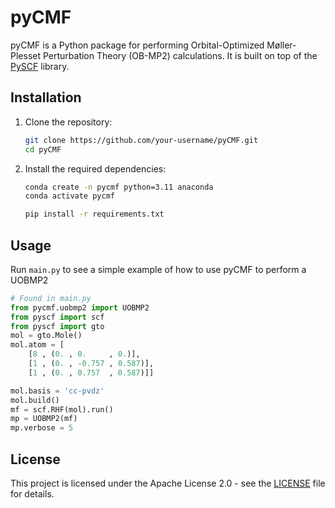 # pyCMF

pyCMF is a Python package for performing Orbital-Optimized Møller-Plesset Perturbation Theory (OB-MP2) calculations. It is built on top of the [PySCF](https://github.com/pyscf/pyscf) library.

## Installation

1.  Clone the repository:

    ```bash
    git clone https://github.com/your-username/pyCMF.git
    cd pyCMF
    ```

2.  Install the required dependencies:

    ```bash
    conda create -n pycmf python=3.11 anaconda
    conda activate pycmf
    ```

    ```bash
    pip install -r requirements.txt
    ```

## Usage
Run `main.py` to see a simple example of how to use pyCMF to perform a UOBMP2

```python
# Found in main.py
from pycmf.uobmp2 import UOBMP2
from pyscf import scf
from pyscf import gto
mol = gto.Mole()
mol.atom = [
    [8 , (0. , 0.     , 0.)],
    [1 , (0. , -0.757 , 0.587)],
    [1 , (0. , 0.757  , 0.587)]]

mol.basis = 'cc-pvdz'
mol.build()
mf = scf.RHF(mol).run()
mp = UOBMP2(mf)
mp.verbose = 5
```

## License

This project is licensed under the Apache License 2.0 - see the [LICENSE](LICENSE) file for details.
